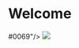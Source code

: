# Welcome

<!-- Social Section -->

<p align="center>
          <a href="discordapp.com/users/<T>#0069"/>
            <img src="https://img.icons8.com/material-rounded/24/000000/discord-logo.png"/>
           </a>
            
